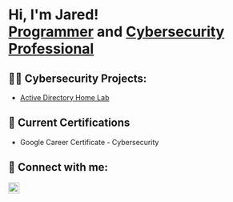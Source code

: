 <h1>Hi, I'm Jared! <br/><a href="https://github.com/jdarula">Programmer</a> and <a href="https://www.linkedin.com/in/jareddarula/">Cybersecurity Professional</a> 

<h2>👨‍💻 Cybersecurity Projects:</h2>

  - [Active Directory Home Lab](https://github.com/jdarula)

<h2> 📜 Current Certifications </h2>

- Google Career Certificate - Cybersecurity

<h2> 🔗 Connect with me:</h2>

[<img align="left" alt="JaredDarula | LinkedIn" width="22px" src="https://cdn.jsdelivr.net/npm/simple-icons@v3/icons/linkedin.svg" />][linkedin]

[linkedin]: https://linkedin.com/in/jareddarula
